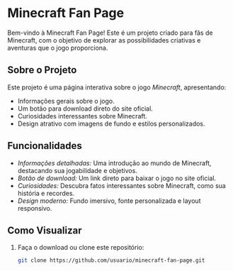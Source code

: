 # Minecraft Fan Page

Bem-vindo à Minecraft Fan Page! Este é um projeto criado para fãs de Minecraft, com o objetivo de explorar as possibilidades criativas e aventuras que o jogo proporciona.  

## Sobre o Projeto

Este projeto é uma página interativa sobre o jogo *Minecraft*, apresentando:  
- Informações gerais sobre o jogo.  
- Um botão para download direto do site oficial.  
- Curiosidades interessantes sobre Minecraft.  
- Design atrativo com imagens de fundo e estilos personalizados.  

## Funcionalidades

- *Informações detalhadas:* Uma introdução ao mundo de Minecraft, destacando sua jogabilidade e objetivos.  
- *Botão de download:* Um link direto para baixar o jogo no site oficial.  
- *Curiosidades:* Descubra fatos interessantes sobre Minecraft, como sua história e recordes.  
- *Design moderno:* Fundo imersivo, fonte personalizada e layout responsivo.  

## Como Visualizar

1. Faça o download ou clone este repositório:  
   ```bash
   git clone https://github.com/usuario/minecraft-fan-page.git
